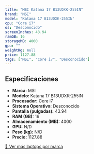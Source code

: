 ```yaml
---
title: "MSI Katana 17 B13UDXK-255IN"
brand: "MSI"
model: "Katana 17 B13UDXK-255IN"
cpu: "Core i7"
os: "Desconocido"
screenInches: 43.94
ramGB: 16
storageMB: 4000
gpu: ""
weightKg: null
price: 1127.88
tags: ["MSI", "Core i7", "Desconocido"]
---
```

## Especificaciones

- **Marca:** MSI
- **Modelo:** Katana 17 B13UDXK-255IN
- **Procesador:** Core i7
- **Sistema Operativo:** Desconocido
- **Pantalla (pulgadas):** 43.94
- **RAM (GB):** 16
- **Almacenamiento (MB):** 4000
- **GPU:** N/D
- **Peso (kg):** N/D
- **Precio:** 1127.88

[:rocket: Ver más laptops por marca](/brand/msi)
